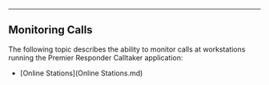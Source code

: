   ----------------------
  **Monitoring Calls**
  ----------------------

The following topic describes the ability to monitor calls at
workstations running the Premier Responder Calltaker application:

-   [Online Stations](Online Stations.md)
